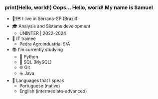 ### print(Hello, world!) Oops... Hello, world! My name is Samuel 

- 📍🗺️ I live in Serrana-SP (Brazil)
- 🎓 Analysis and Sistems development
    * UNINTER | 2022-2024
- 💼 IT trainee
    * Pedra Agroindustrial S/A
- 📚 I'm currently studying
    * 🐍 Python
    * 🐬 SQL (MySQL)
    * 🌐 Git
    * ☕ Java
- 💬 Languages that I speak
    * Portuguese (native)
    * English (intermediate-advanced)
